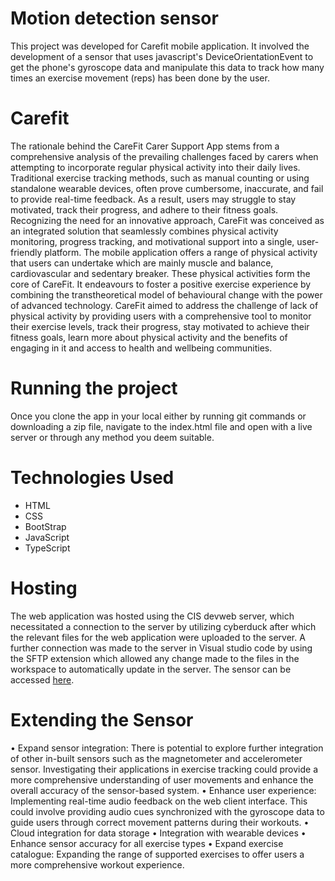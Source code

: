 <h1>Motion detection sensor</h1>
This project was developed for Carefit mobile application. It involved the development of a sensor that uses javascript's DeviceOrientationEvent to get the phone's gyroscope data
and manipulate this data to track how many times an exercise movement (reps) has been done by the user.

<h1>Carefit</h1>
The rationale behind the CareFit Carer Support App stems from a comprehensive analysis of the prevailing challenges faced by carers when attempting to incorporate regular physical activity into their daily lives. Traditional exercise tracking methods, such as manual counting or using standalone wearable devices, often prove cumbersome, inaccurate, and fail to provide real-time feedback. As a result, users may struggle to stay motivated, track their progress, and adhere to their fitness goals. Recognizing the need for an innovative approach, CareFit was conceived as an integrated solution that seamlessly combines physical activity monitoring, progress tracking, and motivational support into a single, user-friendly platform. The mobile application offers a range of physical activity that users can undertake which are mainly muscle and balance, cardiovascular and sedentary breaker. These physical activities form the core of CareFit. It endeavours to foster a positive exercise experience by combining the transtheoretical model of behavioural change with the power of advanced technology. CareFit aimed to address the challenge of lack of physical activity by providing users with a comprehensive tool to monitor their exercise levels, track their progress, stay motivated to achieve their fitness goals, learn more about physical activity and the benefits of engaging in it and access to health and wellbeing communities. 

<h1>Running the project</h1>
Once you clone the app in your local either by running git commands or downloading a zip file, navigate to the index.html file and 
open with a live server or through any method you deem suitable.

<h1>Technologies Used</h1>
<ul>
  <li>HTML</li>
  <li>CSS</li>
  <li>BootStrap</li>
  <li>JavaScript</li>
  <li>TypeScript</li>
</ul>

<h1>Hosting</h1>
The web application was hosted using the CIS devweb server, which necessitated a connection to the server by utilizing cyberduck after which the relevant files for the web application were uploaded to the server. A further connection was made to the server in Visual studio code by using the SFTP extension which allowed any change made to the files in the workspace to automatically update in the server. The sensor can be accessed <a href="https://devweb2022.cis.strath.ac.uk/~ywb22232/index.html">here</a>.

<h1>Extending the Sensor </h1>
•	Expand sensor integration: There is potential to explore further integration of other in-built sensors such as the magnetometer and accelerometer sensor. Investigating their applications in exercise tracking could provide a more comprehensive understanding of user movements and enhance the overall accuracy of the sensor-based system.
•	Enhance user experience: Implementing real-time audio feedback on the web client interface. This could involve providing audio cues synchronized with the gyroscope data to guide users through correct movement patterns during their workouts.
•	Cloud integration for data storage
•	Integration with wearable devices
•	Enhance sensor accuracy for all exercise types
•	Expand exercise catalogue: Expanding the range of supported exercises to offer users a more comprehensive workout experience. 





